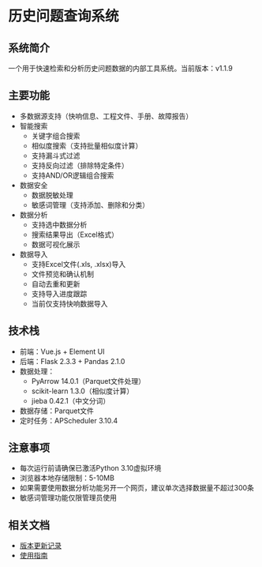 # 历史问题查询系统

## 系统简介
一个用于快速检索和分析历史问题数据的内部工具系统。当前版本：v1.1.9

## 主要功能
- 多数据源支持（快响信息、工程文件、手册、故障报告）
- 智能搜索
  - 关键字组合搜索
  - 相似度搜索（支持批量相似度计算）
  - 支持漏斗式过滤
  - 支持反向过滤（排除特定条件）
  - 支持AND/OR逻辑组合搜索
- 数据安全
  - 数据脱敏处理
  - 敏感词管理（支持添加、删除和分类）
- 数据分析
  - 支持选中数据分析
  - 搜索结果导出（Excel格式）
  - 数据可视化展示
- 数据导入
  - 支持Excel文件(.xls, .xlsx)导入
  - 文件预览和确认机制
  - 自动去重和更新
  - 支持导入进度跟踪
  - 当前仅支持快响数据导入

## 技术栈
- 前端：Vue.js + Element UI
- 后端：Flask 2.3.3 + Pandas 2.1.0
- 数据处理：
  - PyArrow 14.0.1（Parquet文件处理）
  - scikit-learn 1.3.0（相似度计算）
  - jieba 0.42.1（中文分词）
- 数据存储：Parquet文件
- 定时任务：APScheduler 3.10.4

## 注意事项
- 每次运行前请确保已激活Python 3.10虚拟环境
- 浏览器本地存储限制：5-10MB
- 如果需要使用数据分析功能另开一个网页，建议单次选择数据量不超过300条
- 敏感词管理功能仅限管理员使用

## 相关文档
- [版本更新记录](CHANGELOG.md)
- [使用指南](GUIDE.md)
